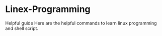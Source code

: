 # Linex-Programming
Helpful guide
Here are the helpful commands to learn linux programming and shell script.
